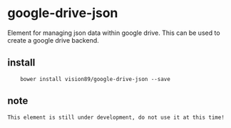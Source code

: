 # google-drive-json

Element for managing json data within google drive. This can be used to create a google drive backend.

## install

		bower install vision89/google-drive-json --save

## note

	This element is still under development, do not use it at this time!